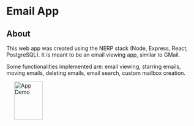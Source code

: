# Email App
## About
This web app was created using the NERP stack (Node, Express, React, PostgreSQL). It is meant to be an email viewing app, similar to GMail.

Some functionalities implemented are: email viewing, starring emails, moving emails, deleting emails, email search, custom mailbox creation.


<img src="https://i.imgur.com/yCCLrEo.png"
     alt="App Demo"
     style="margin-left: 20px; height: 100px; width: 75px;" />
